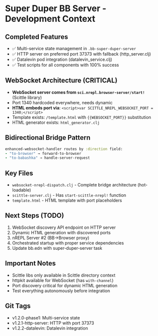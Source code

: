 # Super Duper BB Server - Development Context

## Completed Features
- ✅ Multi-service state management in `.bb-super-duper-server`
- ✅ HTTP server on preferred port 37373 with fallback (http_server.clj)
- ✅ Datalevin pod integration (datalevin_service.clj)
- ✅ Test scripts for all components with 100% success

## WebSocket Architecture (CRITICAL)
- **WebSocket server comes from `sci.nrepl.browser-server/start!`** (Scittle library)
- Port 1340 hardcoded everywhere, needs dynamic
- **HTML embeds port via**: `<script>var SCITTLE_NREPL_WEBSOCKET_PORT = 1340;</script>`
- Template exists: `/template.html` with `{{WEBSOCKET_PORT}}` substitution
- HTML generator exists: `html_generator.clj`

## Bidirectional Bridge Pattern
```clojure
enhanced-websocket-handler routes by :direction field:
- "to-browser" → forward-to-browser  
- "to-babashka" → handle-server-request
```

## Key Files
- `websocket-nrepl-dispatch.clj` - Complete bridge architecture (hot-loadable)
- `scittle-server.clj` - Has `start-scittle-nrepl!` function
- `template.html` - HTML template with port placeholders

## Next Steps (TODO)
1. WebSocket discovery API endpoint on HTTP server
2. Dynamic HTML generation with discovered ports
3. nREPL Server #2 (BB→Browser proxy)
4. Orchestrated startup with proper service dependencies
5. Update bb.edn with super-duper-server task

## Important Notes
- Scittle libs only available in Scittle directory context
- httpkit available for WebSocket (has `with-channel`)
- Port discovery critical for dynamic HTML generation
- Test everything autonomously before integration

## Git Tags
- v1.2.0-phase1: Multi-service state
- v1.2.1-http-server: HTTP with port 37373
- v1.2.2-datalevin: Datalevin integration